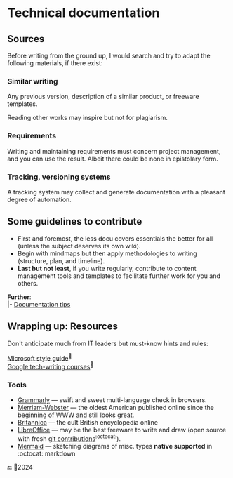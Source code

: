 # Technical documentation

## Sources

Before writing from the ground up, I would search and try to adapt the following materials, if there exist:

### Similar writing

Any previous version, description of a similar product, or freeware templates. 

Reading other works may inspire but not for plagiarism.

### Requirements

Writing and maintaining requirements must concern project management, and you can use the result. Albeit there could be none in epistolary form.

### Tracking, versioning systems

A tracking system may collect and generate documentation with a pleasant degree of automation.

## Some guidelines to contribute

* First and foremost, the less docu covers essentials the better for all (unless the subject deserves its own wiki). 
* Begin with mindmaps but then apply methodologies to writing (structure, plan, and timeline).
* **Last but not least**, if you write regularly, contribute to content management tools and templates to facilitate further work for you and others.

**Further**:\
|- [Documentation tips](tech_docu-tips.md)

## Wrapping up: Resources

Don't anticipate much from IT leaders but must-know hints and rules: 

[Microsoft style guide](https://learn.microsoft.com/en-us/style-guide/welcome/)<sup>🔗</sup>\
[Google tech-writing courses](https://developers.google.com/tech-writing/overview)<sup>🔗</sup>

### Tools

+ [Grammarly](https://app.grammarly.com/apps) &mdash; swift and sweet multi-language check in browsers.
+ [Merriam-Webster](https://m-w.com) &mdash; the oldest American published online since the beginning of WWW and still looks great.
+ [Britannica](https://www.britannica.com/topic/ampersand) &mdash; the cult British encyclopedia online
+ [LibreOffice](https://www.libreoffice.org/) &mdash; may be the best freeware to write and draw (open source with fresh [git contributions](https://github.com/LibreOffice)<sup>:octocat:</sup>).
+ [Mermaid](https://mermaid.js.org/intro/) &mdash; sketching diagrams of misc. types **native supported** in :octocat: markdown

🔚 :crescent_moon:2024
